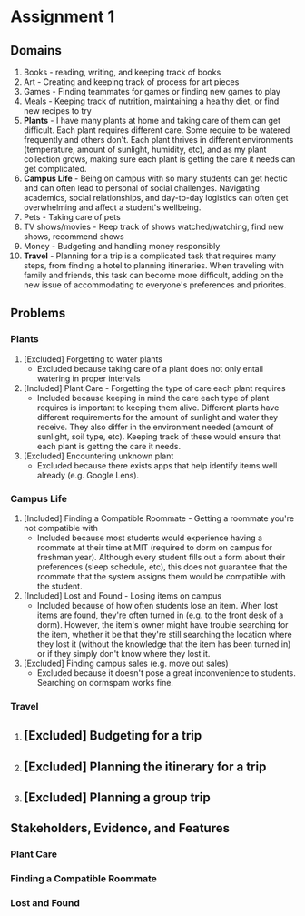 # Assignment 1

## Domains

1. Books - reading, writing, and keeping track of books
2. Art - Creating and keeping track of process for art pieces
3. Games - Finding teammates for games or finding new games to play
4. Meals - Keeping track of nutrition, maintaining a healthy diet, or find new recipes to try
5. **Plants** - I have many plants at home and taking care of them can get difficult. Each plant requires different care. Some require to be watered frequently and others don't. Each plant thrives in different environments (temperature, amount of sunlight, humidity, etc), and as my plant collection grows, making sure each plant is getting the care it needs can get complicated.
6. **Campus Life** - Being on campus with so many students can get hectic and can often lead to personal of social challenges. Navigating academics, social relationships, and day-to-day logistics can often get overwhelming and affect a student's wellbeing.
7. Pets - Taking care of pets
8. TV shows/movies - Keep track of shows watched/watching, find new shows, recommend shows
9. Money - Budgeting and handling money responsibly
10. **Travel** - Planning for a trip is a complicated task that requires many steps, from finding a hotel to planning itineraries. When traveling with family and friends, this task can become more difficult, adding on the new issue of accommodating to everyone's preferences and priorites.

## Problems

### Plants

1. [Excluded] Forgetting to water plants
    - Excluded because taking care of a plant does not only entail watering in proper intervals
2. [Included] Plant Care - Forgetting the type of care each plant requires
    - Included because keeping in mind the care each type of plant requires is important to keeping them alive. Different plants have different requirements for the amount of sunlight and water they receive. They also differ in the environment needed (amount of sunlight, soil type, etc). Keeping track of these would ensure that each plant is getting the care it needs.
3. [Excluded] Encountering unknown plant
    - Excluded because there exists apps that help identify items well already (e.g. Google Lens).

### Campus Life

1. [Included] Finding a Compatible Roommate - Getting a roommate you're not compatible with
    - Included because most students would experience having a roommate at their time at MIT (required to dorm on campus for freshman year). Although every student fills out a form about their preferences (sleep schedule, etc), this does not guarantee that the roommate that the system assigns them would be compatible with the student.
2. [Included] Lost and Found - Losing items on campus
    - Included because of how often students lose an item. When lost items are found, they're often turned in (e.g. to the front desk of a dorm). However, the item's owner might have trouble searching for the item, whether it be that they're still searching the location where they lost it (without the knowledge that the item has been turned in) or if they simply don't know where they lost it.
3. [Excluded] Finding campus sales (e.g. move out sales)
    - Excluded because it doesn't pose a great inconvenience to students. Searching on dormspam works fine.

### Travel

1. ## [Excluded] Budgeting for a trip
2. ## [Excluded] Planning the itinerary for a trip
3. ## [Excluded] Planning a group trip

## Stakeholders, Evidence, and Features

### Plant Care

### Finding a Compatible Roommate

### Lost and Found
